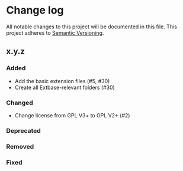# Change log

All notable changes to this project will be documented in this file.
This project adheres to [Semantic Versioning](https://semver.org/).

## x.y.z

### Added
- Add the basic extension files (#5, #30)
- Create all Extbase-relevant folders (#30)

### Changed
- Change license from GPL V3+ to GPL V2+ (#2)

### Deprecated

### Removed

### Fixed
